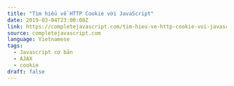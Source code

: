 ```yaml
---
title: "Tìm hiểu về HTTP Cookie với JavaScript"
date: 2019-03-04T23:00:08Z
link: https://completejavascript.com/tim-hieu-ve-http-cookie-voi-javascript/
source: completejavascript.com
language: Vietnamese
tags:
  - Javascript cơ bản
  - AJAX
  - cookie
draft: false
---
```

